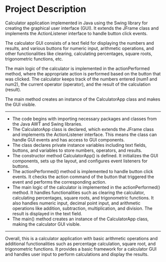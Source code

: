 # Project Description

Calculator application implemented in Java using the Swing library for creating the graphical user interface (GUI). It extends the JFrame class and implements the ActionListener interface to handle button click events.

The calculator GUI consists of a text field for displaying the numbers and results, and various buttons for numeric input, arithmetic operations, and other functionalities like clearing, calculating percentages, square roots, trigonometric functions, etc.

The main logic of the calculator is implemented in the actionPerformed method, where the appropriate action is performed based on the button that was clicked. The calculator keeps track of the numbers entered (num1 and num2), the current operator (operator), and the result of the calculation (result).

The main method creates an instance of the CalculatorApp class and makes the GUI visible.

----------------------------------------------------------------------------------------------------------------------------------------

- The code begins with importing necessary packages and classes from the Java AWT and Swing libraries.
- The CalculatorApp class is declared, which extends the JFrame class and implements the ActionListener interface. This means the class can handle GUI events and has access to GUI components.
- The class declares private instance variables including text fields, buttons, and variables to store numbers, operators, and results.
- The constructor method CalculatorApp() is defined. It initializes the GUI components, sets up the layout, and configures event listeners for buttons.
- The actionPerformed() method is implemented to handle button click events. It checks the action command of the button that triggered the event and performs the corresponding action.
- The main logic of the calculator is implemented in the actionPerformed() method. It handles functionalities such as clearing the calculator, calculating percentages, square roots, and trigonometric functions. It also handles numeric input, decimal point input, and arithmetic operations like addition, subtraction, multiplication, and division. The result is displayed in the text field.
- The main() method creates an instance of the CalculatorApp class, making the calculator GUI visible.

----------------------------------------------------------------------------------------------------------------------------------------

Overall, this is a calculator application with basic arithmetic operations and additional functionalities such as percentage calculation, square root, and trigonometric functions. It provides a basic framework for a calculator GUI and handles user input to perform calculations and display the results.
